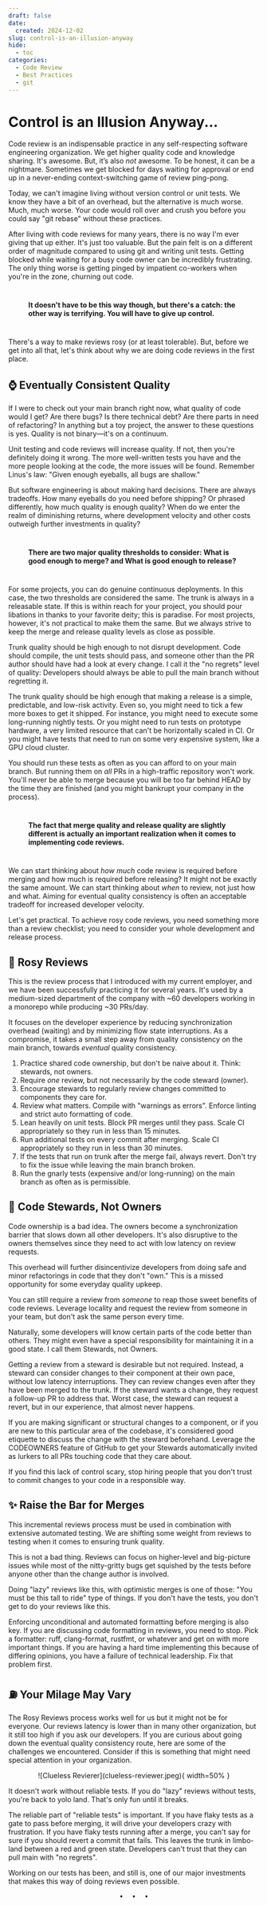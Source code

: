 ```yaml
---
draft: false
date:
  created: 2024-12-02
slug: control-is-an-illusion-anyway
hide:
  - toc
categories:
  - Code Review
  - Best Practices
  - git
---
```


# Control is an Illusion Anyway...

Code review is an indispensable practice in any self-respecting software engineering organization. We get higher quality code and knowledge sharing. It's awesome. But, it’s also *not* awesome. To be honest, it can be a nightmare. Sometimes we get blocked for days waiting for approval or end up in a never-ending context-switching game of review ping-pong.

<!-- more -->

Today, we can't imagine living without version control or unit tests. We know they have a bit of an overhead, but the alternative is much worse. Much, much worse. Your code would roll over and crush you before you could say "git rebase" without these practices.

After living with code reviews for many years, there is no way I'm ever giving that up either. It's just too valuable. But the pain felt is on a different order of magnitude compared to using git and writing unit tests. Getting blocked while waiting for a busy code owner can be incredibly frustrating. The only thing worse is getting pinged by impatient co-workers when you're in the zone, churning out code.

#### <p style="margin: 30pt">It doesn't have to be this way though, but there's a catch: the other way is terrifying. You will have to give up control.</p>

There's a way to make reviews rosy (or at least tolerable). But, before we get into all that, let's think about why we are doing code reviews in the first place.

## :watch: Eventually Consistent Quality

If I were to check out your main branch right now, what quality of code would I get? Are there bugs? Is there technical debt? Are there parts in need of refactoring? In anything but a toy project, the answer to these questions is yes. Quality is not binary—it's on a continuum.

Unit testing and code reviews will increase quality. If not, then you're definitely doing it wrong. The more well-written tests you have and the more people looking at the code, the more issues will be found. Remember Linus's law: "Given enough eyeballs, all bugs are shallow."

But software engineering is about making hard decisions. There are always tradeoffs. How many eyeballs do you need before shipping? Or phrased differently, how much quality is enough quality? When do we enter the realm of diminishing returns, where development velocity and other costs outweigh further investments in quality?

#### <p style="margin: 30pt">There are two major quality thresholds to consider: What is good enough to merge? and What is good enough to release?</p>

For some projects, you can do genuine continuous deployments. In this case, the two thresholds are considered the same. The trunk is always in a releasable state. If this is within reach for your project, you should pour libations in thanks to your favorite deity; this is paradise. For most projects, however, it's not practical to make them the same. But we always strive to keep the merge and release quality levels as close as possible.

Trunk quality should be high enough to not disrupt development. Code should compile, the unit tests should pass, and someone other than the PR author should have had a look at every change. I call it the "no regrets" level of quality: Developers should always be able to pull the main branch without regretting it.

The trunk quality should be high enough that making a release is a simple, predictable, and low-risk activity. Even so, you might need to tick a few more boxes to get it shipped. For instance, you might need to execute some long-running nightly tests. Or you might need to run tests on prototype hardware, a very limited resource that can't be horizontally scaled in CI. Or you might have tests that need to run on some very expensive system, like a GPU cloud cluster.

You should run these tests as often as you can afford to on your main branch. But running them on *all* PRs in a high-traffic repository won't work. You'll never be able to merge because you will be too far behind HEAD by the time they are finished (and you might bankrupt your company in the process).

#### <p style="margin: 30pt">The fact that merge quality and release quality are slightly different is actually an important realization when it comes to implementing code reviews.</p>

We can start thinking about *how much* code review is required before merging and how much is required before releasing? It might not be exactly the same amount. We can start thinking about *when* to review, not just how and what. Aiming for eventual quality consistency is often an acceptable tradeoff for increased developer velocity.

Let's get practical. To achieve rosy code reviews, you need something more than a review checklist; you need to consider your whole development and release process.

## :rose: Rosy Reviews

This is the review process that I introduced with my current employer, and we have been successfully practicing it for several years. It's used by a medium-sized department of the company with ~60 developers working in a monorepo while producing ~30 PRs/day.

It focuses on the developer experience by reducing synchronization overhead (waiting) and by minimizing flow state interruptions. As a compromise, it takes a small step away from quality consistency on the main branch, towards *eventual* quality consistency.

1. Practice shared code ownership, but don't be naive about it. Think: stewards, not owners.
2. Require *one* review, but not necessarily by the code steward (owner).
3. Encourage stewards to regularly review changes committed to components they care for.
4. Review what matters. Compile with "warnings as errors". Enforce linting and strict auto formatting of code.
5. Lean heavily on unit tests. Block PR merges until they pass. Scale CI appropriately so they run in less than 15 minutes.
6. Run additional tests on every commit after merging. Scale CI appropriately so they run in less than 30 minutes.
7. If the tests that run on trunk after the merge fail, always revert. Don't try to fix the issue while leaving the main branch broken.
8. Run the gnarly tests (expensive and/or long-running) on the main branch as often as is permissible.

## 🧙 Code Stewards, Not Owners

Code ownership is a bad idea. The owners become a synchronization barrier that slows down all other developers. It's also disruptive to the owners themselves since they need to act with low latency on review requests.

This overhead will further disincentivize developers from doing safe and minor refactorings in code that they don't "own." This is a missed opportunity for some everyday quality upkeep.

You can still require a review from *someone* to reap those sweet benefits of code reviews. Leverage locality and request the review from someone in your team, but don't ask the same person every time.

Naturally, some developers will know certain parts of the code better than others. They might even have a special responsibility for maintaining it in a good state. I call them Stewards, not Owners.

Getting a review from a steward is desirable but not required. Instead, a steward can consider changes to their component at their own pace, without low latency interruptions. They can review changes even after they have been merged to the trunk. If the steward wants a change, they request a follow-up PR to address that. Worst case, the steward can request a revert, but in our experience, that almost never happens.

If you are making significant or structural changes to a component, or if you are new to this particular area of the codebase, it's considered good etiquette to discuss the change with the steward beforehand. Leverage the CODEOWNERS feature of GitHub to get your Stewards automatically invited as lurkers to all PRs touching code that they care about.

If you find this lack of control scary, stop hiring people that you don't trust to commit changes to your code in a responsible way.

## :sparkles: Raise the Bar for Merges

This incremental reviews process must be used in combination with extensive automated testing. We are shifting some weight from reviews to testing when it comes to ensuring trunk quality.

This is not a bad thing. Reviews can focus on higher-level and big-picture issues while most of the nitty-gritty bugs get squished by the tests before anyone other than the change author is involved.

Doing "lazy" reviews like this, with optimistic merges is one of those: "You must be this tall to ride" type of things. If you don't have the tests, you don't get to do your reviews like this.

Enforcing unconditional and automated formatting before merging is also key. If you are discussing code formatting in reviews, you need to stop. Pick a formatter: ruff, clang-format, rustfmt, or whatever and get on with more important things. If you are having a hard time implementing this because of differing opinions, you have a failure of technical leadership. Fix that problem first.

## ⛽ Your Milage May Vary

The Rosy Reviews process works well for us but it might not be for everyone. Our reviews latency is lower than in many other organization, but it still too high if you ask our developers. If you are curious about going down the eventual quality consistency route, here are some of the challenges we encountered. Consider if this is something that might need special attention in your organization.

<center>![Clueless Revierer](clueless-reviewer.jpeg){ width=50% }</center>

It doesn't work without reliable tests. If you do "lazy" reviews without tests, you're back to yolo land. That's only fun until it breaks.

The reliable part of "reliable tests" is important. If you have flaky tests as a gate to pass before merging, it will drive your developers crazy with frustration. If you have flaky tests running after a merge, you can't say for sure if you should revert a commit that fails. This leaves the trunk in limbo-land between a red and green state. Developers can't trust that they can pull main with "no regrets".

Working on our tests has been, and still is, one of our major investments that makes this way of doing reviews even possible.

<pre><p style="text-align: center; margin-top: 0px; margin-bottom: 4pt;">•  •  •</p></pre>
